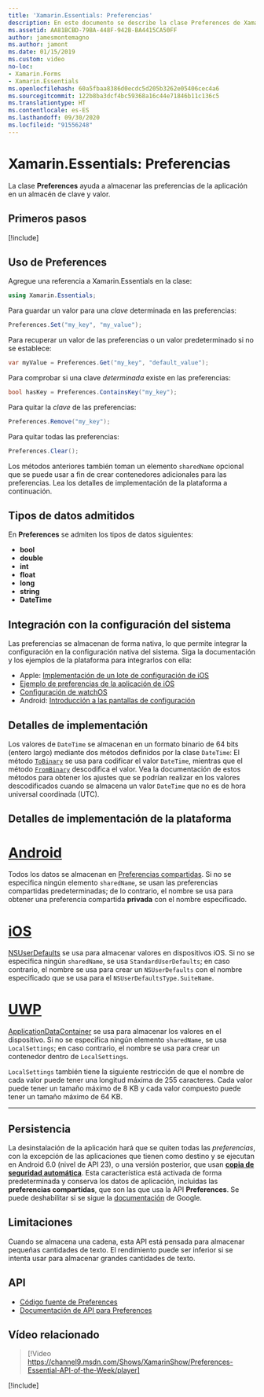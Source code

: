 ```yaml
---
title: 'Xamarin.Essentials: Preferencias'
description: En este documento se describe la clase Preferences de Xamarin.Essentials, que guarda las preferencias de la aplicación en un almacén de clave y valor. Se describe cómo usar la clase y los tipos de datos que se pueden almacenar.
ms.assetid: AA81BCBD-79BA-448F-942B-BA4415CA50FF
author: jamesmontemagno
ms.author: jamont
ms.date: 01/15/2019
ms.custom: video
no-loc:
- Xamarin.Forms
- Xamarin.Essentials
ms.openlocfilehash: 60a5fbaa8386d0ecdc5d205b3262e05406cec4a6
ms.sourcegitcommit: 122b8ba3dcf4bc59368a16c44e71846b11c136c5
ms.translationtype: HT
ms.contentlocale: es-ES
ms.lasthandoff: 09/30/2020
ms.locfileid: "91556248"
---
```

# <a name="no-locxamarinessentials-preferences"></a>Xamarin.Essentials: Preferencias

La clase **Preferences** ayuda a almacenar las preferencias de la aplicación en un almacén de clave y valor.

## <a name="get-started"></a>Primeros pasos

[!include[](~/essentials/includes/get-started.md)]

## <a name="using-preferences"></a>Uso de Preferences

Agregue una referencia a Xamarin.Essentials en la clase:

```csharp
using Xamarin.Essentials;
```

Para guardar un valor para una _clave_ determinada en las preferencias:

```csharp
Preferences.Set("my_key", "my_value");
```

Para recuperar un valor de las preferencias o un valor predeterminado si no se establece:

```csharp
var myValue = Preferences.Get("my_key", "default_value");
```

Para comprobar si una clave _determinada_ existe en las preferencias:

```csharp
bool hasKey = Preferences.ContainsKey("my_key");
```

Para quitar la _clave_ de las preferencias:

```csharp
Preferences.Remove("my_key");
```

Para quitar todas las preferencias:

```csharp
Preferences.Clear();
```

Los métodos anteriores también toman un elemento `sharedName` opcional que se puede usar a fin de crear contenedores adicionales para las preferencias. Lea los detalles de implementación de la plataforma a continuación.

## <a name="supported-data-types"></a>Tipos de datos admitidos

En **Preferences** se admiten los tipos de datos siguientes:

- **bool**
- **double**
- **int**
- **float**
- **long**
- **string**
- **DateTime**

## <a name="integrate-with-system-settings"></a>Integración con la configuración del sistema

Las preferencias se almacenan de forma nativa, lo que permite integrar la configuración en la configuración nativa del sistema. Siga la documentación y los ejemplos de la plataforma para integrarlos con ella:

* Apple: [Implementación de un lote de configuración de iOS](https://developer.apple.com/library/content/documentation/Cocoa/Conceptual/UserDefaults/Preferences/Preferences.html)
* [Ejemplo de preferencias de la aplicación de iOS](/samples/xamarin/ios-samples/appprefs/)
* [Configuración de watchOS](https://developer.xamarin.com/guides/ios/watch/working-with/settings/)
* Android: [Introducción a las pantallas de configuración](https://developer.android.com/guide/topics/ui/settings.html)

## <a name="implementation-details"></a>Detalles de implementación

Los valores de `DateTime` se almacenan en un formato binario de 64 bits (entero largo) mediante dos métodos definidos por la clase `DateTime`: El método [`ToBinary`](xref:System.DateTime.ToBinary) se usa para codificar el valor `DateTime`, mientras que el método [`FromBinary`](xref:System.DateTime.FromBinary(System.Int64)) descodifica el valor. Vea la documentación de estos métodos para obtener los ajustes que se podrían realizar en los valores descodificados cuando se almacena un valor `DateTime` que no es de hora universal coordinada (UTC).

## <a name="platform-implementation-specifics"></a>Detalles de implementación de la plataforma

# <a name="android"></a>[Android](#tab/android)

Todos los datos se almacenan en [Preferencias compartidas](https://developer.android.com/training/data-storage/shared-preferences.html). Si no se especifica ningún elemento `sharedName`, se usan las preferencias compartidas predeterminadas; de lo contrario, el nombre se usa para obtener una preferencia compartida **privada** con el nombre especificado.

# <a name="ios"></a>[iOS](#tab/ios)

[NSUserDefaults](../ios/app-fundamentals/user-defaults.md) se usa para almacenar valores en dispositivos iOS. Si no se especifica ningún `sharedName`, se usa `StandardUserDefaults`; en caso contrario, el nombre se usa para crear un `NSUserDefaults` con el nombre especificado que se usa para el `NSUserDefaultsType.SuiteName`.

# <a name="uwp"></a>[UWP](#tab/uwp)

[ApplicationDataContainer](/uwp/api/windows.storage.applicationdatacontainer) se usa para almacenar los valores en el dispositivo. Si no se especifica ningún elemento `sharedName`, se usa `LocalSettings`; en caso contrario, el nombre se usa para crear un contenedor dentro de `LocalSettings`.

`LocalSettings` también tiene la siguiente restricción de que el nombre de cada valor puede tener una longitud máxima de 255 caracteres. Cada valor puede tener un tamaño máximo de 8 KB y cada valor compuesto puede tener un tamaño máximo de 64 KB.

--------------

## <a name="persistence"></a>Persistencia

La desinstalación de la aplicación hará que se quiten todas las _preferencias_, con la excepción de las aplicaciones que tienen como destino y se ejecutan en Android 6.0 (nivel de API 23), o una versión posterior, que usan [__copia de seguridad automática__](https://developer.android.com/guide/topics/data/autobackup). Esta característica está activada de forma predeterminada y conserva los datos de aplicación, incluidas las __preferencias compartidas__, que son las que usa la API **Preferences**. Se puede deshabilitar si se sigue la [documentación](https://developer.android.com/guide/topics/data/autobackup) de Google.

## <a name="limitations"></a>Limitaciones

Cuando se almacena una cadena, esta API está pensada para almacenar pequeñas cantidades de texto. El rendimiento puede ser inferior si se intenta usar para almacenar grandes cantidades de texto.

## <a name="api"></a>API

- [Código fuente de Preferences](https://github.com/xamarin/Essentials/tree/main/Xamarin.Essentials/Preferences)
- [Documentación de API para Preferences](xref:Xamarin.Essentials.Preferences)

## <a name="related-video"></a>Vídeo relacionado

> [!Video https://channel9.msdn.com/Shows/XamarinShow/Preferences-Essential-API-of-the-Week/player]

[!include[](~/essentials/includes/xamarin-show-essentials.md)]
